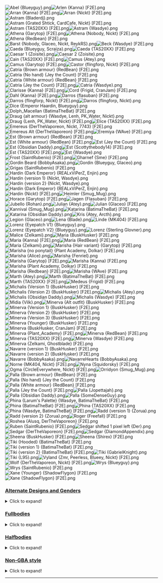 ![Abel {Blueyguy}.png](https://raw.githubusercontent.com/Klokinator/FE-Repo/main/Portrait%20Repository/FE01,%2003,%2011,%2012%20Mugs%20(Shadow%20Dragon,%20Mystery,%20and%20Remakes)/Abel%20%7BBlueyguy%7D.png "Abel {Blueyguy}.png")![Arlen {Kanna} [F2E].png](https://raw.githubusercontent.com/Klokinator/FE-Repo/main/Portrait%20Repository/FE01,%2003,%2011,%2012%20Mugs%20(Shadow%20Dragon,%20Mystery,%20and%20Remakes)/Arlen%20%7BKanna%7D%20%5BF2E%5D.png "Arlen {Kanna} [F2E].png")![Arran {Kanna} [F2E].png](https://raw.githubusercontent.com/Klokinator/FE-Repo/main/Portrait%20Repository/FE01,%2003,%2011,%2012%20Mugs%20(Shadow%20Dragon,%20Mystery,%20and%20Remakes)/Arran%20%7BKanna%7D%20%5BF2E%5D.png "Arran {Kanna} [F2E].png")![Arran {Nickt} [F2E].png](https://raw.githubusercontent.com/Klokinator/FE-Repo/main/Portrait%20Repository/FE01,%2003,%2011,%2012%20Mugs%20(Shadow%20Dragon,%20Mystery,%20and%20Remakes)/Arran%20%7BNickt%7D%20%5BF2E%5D.png "Arran {Nickt} [F2E].png")![Astram {Bladerdj}.png](https://raw.githubusercontent.com/Klokinator/FE-Repo/main/Portrait%20Repository/FE01,%2003,%2011,%2012%20Mugs%20(Shadow%20Dragon,%20Mystery,%20and%20Remakes)/Astram%20%7BBladerdj%7D.png "Astram {Bladerdj}.png")![Astram {Grated Shtick, CardCafe, Nickt} [F2E].png](https://raw.githubusercontent.com/Klokinator/FE-Repo/main/Portrait%20Repository/FE01,%2003,%2011,%2012%20Mugs%20(Shadow%20Dragon,%20Mystery,%20and%20Remakes)/Astram%20%7BGrated%20Shtick,%20CardCafe,%20Nickt%7D%20%5BF2E%5D.png "Astram {Grated Shtick, CardCafe, Nickt} [F2E].png")![Astram {TAS20XX} [F2E].png](https://raw.githubusercontent.com/Klokinator/FE-Repo/main/Portrait%20Repository/FE01,%2003,%2011,%2012%20Mugs%20(Shadow%20Dragon,%20Mystery,%20and%20Remakes)/Astram%20%7BTAS20XX%7D%20%5BF2E%5D.png "Astram {TAS20XX} [F2E].png")![Astram {Wasdye}.png](https://raw.githubusercontent.com/Klokinator/FE-Repo/main/Portrait%20Repository/FE01,%2003,%2011,%2012%20Mugs%20(Shadow%20Dragon,%20Mystery,%20and%20Remakes)/Astram%20%7BWasdye%7D.png "Astram {Wasdye}.png")![Athena {Garytop} [F2E].png](https://raw.githubusercontent.com/Klokinator/FE-Repo/main/Portrait%20Repository/FE01,%2003,%2011,%2012%20Mugs%20(Shadow%20Dragon,%20Mystery,%20and%20Remakes)/Athena%20%7BGarytop%7D%20%5BF2E%5D.png "Athena {Garytop} [F2E].png")![Athena {Nobody, Nickt} [F2E].png](https://raw.githubusercontent.com/Klokinator/FE-Repo/main/Portrait%20Repository/FE01,%2003,%2011,%2012%20Mugs%20(Shadow%20Dragon,%20Mystery,%20and%20Remakes)/Athena%20%7BNobody,%20Nickt%7D%20%5BF2E%5D.png "Athena {Nobody, Nickt} [F2E].png")![Athena {Redbean} [F2E].png](https://raw.githubusercontent.com/Klokinator/FE-Repo/main/Portrait%20Repository/FE01,%2003,%2011,%2012%20Mugs%20(Shadow%20Dragon,%20Mystery,%20and%20Remakes)/Athena%20%7BRedbean%7D%20%5BF2E%5D.png "Athena {Redbean} [F2E].png")![Barst {Nobody, Glaceo, Nickt, ReykRS}.png](https://raw.githubusercontent.com/Klokinator/FE-Repo/main/Portrait%20Repository/FE01,%2003,%2011,%2012%20Mugs%20(Shadow%20Dragon,%20Mystery,%20and%20Remakes)/Barst%20%7BNobody,%20Glaceo,%20Nickt,%20ReykRS%7D.png "Barst {Nobody, Glaceo, Nickt, ReykRS}.png")![Beck {Wasdye} [F2E].png](https://raw.githubusercontent.com/Klokinator/FE-Repo/main/Portrait%20Repository/FE01,%2003,%2011,%2012%20Mugs%20(Shadow%20Dragon,%20Mystery,%20and%20Remakes)/Beck%20%7BWasdye%7D%20%5BF2E%5D.png "Beck {Wasdye} [F2E].png")![Caeda {Blueyguy, Scraiza}.png](https://raw.githubusercontent.com/Klokinator/FE-Repo/main/Portrait%20Repository/FE01,%2003,%2011,%2012%20Mugs%20(Shadow%20Dragon,%20Mystery,%20and%20Remakes)/Caeda%20%7BBlueyguy,%20Scraiza%7D.png "Caeda {Blueyguy, Scraiza}.png")![Caeda {TAS20XX} [F2E].png](https://raw.githubusercontent.com/Klokinator/FE-Repo/main/Portrait%20Repository/FE01,%2003,%2011,%2012%20Mugs%20(Shadow%20Dragon,%20Mystery,%20and%20Remakes)/Caeda%20%7BTAS20XX%7D%20%5BF2E%5D.png "Caeda {TAS20XX} [F2E].png")![Caesar 1 {Zoisite}.png](https://raw.githubusercontent.com/Klokinator/FE-Repo/main/Portrait%20Repository/FE01,%2003,%2011,%2012%20Mugs%20(Shadow%20Dragon,%20Mystery,%20and%20Remakes)/Caesar%201%20%7BZoisite%7D.png "Caesar 1 {Zoisite}.png")![Caesar 2 {Zoisite}.png](https://raw.githubusercontent.com/Klokinator/FE-Repo/main/Portrait%20Repository/FE01,%2003,%2011,%2012%20Mugs%20(Shadow%20Dragon,%20Mystery,%20and%20Remakes)/Caesar%202%20%7BZoisite%7D.png "Caesar 2 {Zoisite}.png")![Cain {TAS20XX} [F2E].png](https://raw.githubusercontent.com/Klokinator/FE-Repo/main/Portrait%20Repository/FE01,%2003,%2011,%2012%20Mugs%20(Shadow%20Dragon,%20Mystery,%20and%20Remakes)/Cain%20%7BTAS20XX%7D%20%5BF2E%5D.png "Cain {TAS20XX} [F2E].png")![Camus {Atey}.png](https://raw.githubusercontent.com/Klokinator/FE-Repo/main/Portrait%20Repository/FE01,%2003,%2011,%2012%20Mugs%20(Shadow%20Dragon,%20Mystery,%20and%20Remakes)/Camus%20%7BAtey%7D.png "Camus {Atey}.png")![Camus {Garytop} [F2E].png](https://raw.githubusercontent.com/Klokinator/FE-Repo/main/Portrait%20Repository/FE01,%2003,%2011,%2012%20Mugs%20(Shadow%20Dragon,%20Mystery,%20and%20Remakes)/Camus%20%7BGarytop%7D%20%5BF2E%5D.png "Camus {Garytop} [F2E].png")![Castor {flingforp, Nickt} [F2E].png](https://raw.githubusercontent.com/Klokinator/FE-Repo/main/Portrait%20Repository/FE01,%2003,%2011,%2012%20Mugs%20(Shadow%20Dragon,%20Mystery,%20and%20Remakes)/Castor%20%7Bflingforp,%20Nickt%7D%20%5BF2E%5D.png "Castor {flingforp, Nickt} [F2E].png")![Catria {Brown armour} {RedBean} [F2E].png](https://raw.githubusercontent.com/Klokinator/FE-Repo/main/Portrait%20Repository/FE01,%2003,%2011,%2012%20Mugs%20(Shadow%20Dragon,%20Mystery,%20and%20Remakes)/Catria%20(Brown%20armour)%20%7BRedBean%7D%20%5BF2E%5D.png "Catria {Brown armour} {RedBean} [F2E].png")![Catria {No hand} {Jey the Count} [F2E].png](https://raw.githubusercontent.com/Klokinator/FE-Repo/main/Portrait%20Repository/FE01,%2003,%2011,%2012%20Mugs%20(Shadow%20Dragon,%20Mystery,%20and%20Remakes)/Catria%20(No%20hand)%20%7BJey%20the%20Count%7D%20%5BF2E%5D.png "Catria {No hand} {Jey the Count} [F2E].png")![Catria {White armour} {RedBean} [F2E].png](https://raw.githubusercontent.com/Klokinator/FE-Repo/main/Portrait%20Repository/FE01,%2003,%2011,%2012%20Mugs%20(Shadow%20Dragon,%20Mystery,%20and%20Remakes)/Catria%20(White%20armour)%20%7BRedBean%7D%20%5BF2E%5D.png "Catria {White armour} {RedBean} [F2E].png")![Catria {Jey the Count} [F2E].png](https://raw.githubusercontent.com/Klokinator/FE-Repo/main/Portrait%20Repository/FE01,%2003,%2011,%2012%20Mugs%20(Shadow%20Dragon,%20Mystery,%20and%20Remakes)/Catria%20%7BJey%20the%20Count%7D%20%5BF2E%5D.png "Catria {Jey the Count} [F2E].png")![Catria {Wasdye}.png](https://raw.githubusercontent.com/Klokinator/FE-Repo/main/Portrait%20Repository/FE01,%2003,%2011,%2012%20Mugs%20(Shadow%20Dragon,%20Mystery,%20and%20Remakes)/Catria%20%7BWasdye%7D.png "Catria {Wasdye}.png")![Clarisse {Kanna} [F2E].png](https://raw.githubusercontent.com/Klokinator/FE-Repo/main/Portrait%20Repository/FE01,%2003,%2011,%2012%20Mugs%20(Shadow%20Dragon,%20Mystery,%20and%20Remakes)/Clarisse%20%7BKanna%7D%20%5BF2E%5D.png "Clarisse {Kanna} [F2E].png")![Cord {Frigid, CranJam} [F2E].png](https://raw.githubusercontent.com/Klokinator/FE-Repo/main/Portrait%20Repository/FE01,%2003,%2011,%2012%20Mugs%20(Shadow%20Dragon,%20Mystery,%20and%20Remakes)/Cord%20%7BFrigid,%20CranJam%7D%20%5BF2E%5D.png "Cord {Frigid, CranJam} [F2E].png")![Dahl {Kanna} [F2E].png](https://raw.githubusercontent.com/Klokinator/FE-Repo/main/Portrait%20Repository/FE01,%2003,%2011,%2012%20Mugs%20(Shadow%20Dragon,%20Mystery,%20and%20Remakes)/Dahl%20%7BKanna%7D%20%5BF2E%5D.png "Dahl {Kanna} [F2E].png")![Darros {flasuban} [F2E].png](https://raw.githubusercontent.com/Klokinator/FE-Repo/main/Portrait%20Repository/FE01,%2003,%2011,%2012%20Mugs%20(Shadow%20Dragon,%20Mystery,%20and%20Remakes)/Darros%20%7Bflasuban%7D%20%5BF2E%5D.png "Darros {flasuban} [F2E].png")![Darros {flingforp, Nickt} [F2E].png](https://raw.githubusercontent.com/Klokinator/FE-Repo/main/Portrait%20Repository/FE01,%2003,%2011,%2012%20Mugs%20(Shadow%20Dragon,%20Mystery,%20and%20Remakes)/Darros%20%7Bflingforp,%20Nickt%7D%20%5BF2E%5D.png "Darros {flingforp, Nickt} [F2E].png")![Darros {flingforp, Nickt}.png](https://raw.githubusercontent.com/Klokinator/FE-Repo/main/Portrait%20Repository/FE01,%2003,%2011,%2012%20Mugs%20(Shadow%20Dragon,%20Mystery,%20and%20Remakes)/Darros%20%7Bflingforp,%20Nickt%7D.png "Darros {flingforp, Nickt}.png")![Dice {Emperor Haardin, Blueyguy}.png](https://raw.githubusercontent.com/Klokinator/FE-Repo/main/Portrait%20Repository/FE01,%2003,%2011,%2012%20Mugs%20(Shadow%20Dragon,%20Mystery,%20and%20Remakes)/Dice%20%7BEmperor%20Haardin,%20Blueyguy%7D.png "Dice {Emperor Haardin, Blueyguy}.png")![Dolph_Macellan {BatimaTheBat} [F2E].png](https://raw.githubusercontent.com/Klokinator/FE-Repo/main/Portrait%20Repository/FE01,%2003,%2011,%2012%20Mugs%20(Shadow%20Dragon,%20Mystery,%20and%20Remakes)/Dolph_Macellan%20%7BBatimaTheBat%7D%20%5BF2E%5D.png "Dolph_Macellan {BatimaTheBat} [F2E].png")![Draug {alt armour} {Wasdye, Lenh, PK_Water, Nickt}.png](https://raw.githubusercontent.com/Klokinator/FE-Repo/main/Portrait%20Repository/FE01,%2003,%2011,%2012%20Mugs%20(Shadow%20Dragon,%20Mystery,%20and%20Remakes)/Draug%20(alt%20armour)%20%7BWasdye,%20Lenh,%20PK_Water,%20Nickt%7D.png "Draug {alt armour} {Wasdye, Lenh, PK_Water, Nickt}.png")![Draug {Lenh, PK_Water, Nickt} [F2E].png](https://raw.githubusercontent.com/Klokinator/FE-Repo/main/Portrait%20Repository/FE01,%2003,%2011,%2012%20Mugs%20(Shadow%20Dragon,%20Mystery,%20and%20Remakes)/Draug%20%7BLenh,%20PK_Water,%20Nickt%7D%20%5BF2E%5D.png "Draug {Lenh, PK_Water, Nickt} [F2E].png")![Elice {TAS20XX} [F2E].png](https://raw.githubusercontent.com/Klokinator/FE-Repo/main/Portrait%20Repository/FE01,%2003,%2011,%2012%20Mugs%20(Shadow%20Dragon,%20Mystery,%20and%20Remakes)/Elice%20%7BTAS20XX%7D%20%5BF2E%5D.png "Elice {TAS20XX} [F2E].png")![Emereus {DerTheVaporeon, Nickt, 7743} [F2E].png](https://raw.githubusercontent.com/Klokinator/FE-Repo/main/Portrait%20Repository/FE01,%2003,%2011,%2012%20Mugs%20(Shadow%20Dragon,%20Mystery,%20and%20Remakes)/Emereus%20(DerTheVaporeon,%20Nickt,%207743)%20%5BF2E%5D.png "Emereus {DerTheVaporeon, Nickt, 7743} [F2E].png")![Emereus Alt {DerTheVaporeon} [F2E].png](https://raw.githubusercontent.com/Klokinator/FE-Repo/main/Portrait%20Repository/FE01,%2003,%2011,%2012%20Mugs%20(Shadow%20Dragon,%20Mystery,%20and%20Remakes)/Emereus%20Alt%20%7BDerTheVaporeon%7D%20%5BF2E%5D.png "Emereus Alt {DerTheVaporeon} [F2E].png")![Eremiya {WAve} [F2E].png](https://raw.githubusercontent.com/Klokinator/FE-Repo/main/Portrait%20Repository/FE01,%2003,%2011,%2012%20Mugs%20(Shadow%20Dragon,%20Mystery,%20and%20Remakes)/Eremiya%20%7BWAve%7D%20%5BF2E%5D.png "Eremiya {WAve} [F2E].png")![Est {Brown armour} {RedBean} [F2E].png](https://raw.githubusercontent.com/Klokinator/FE-Repo/main/Portrait%20Repository/FE01,%2003,%2011,%2012%20Mugs%20(Shadow%20Dragon,%20Mystery,%20and%20Remakes)/Est%20(Brown%20armour)%20%7BRedBean%7D%20%5BF2E%5D.png "Est {Brown armour} {RedBean} [F2E].png")![Est {White armour} {RedBean} [F2E].png](https://raw.githubusercontent.com/Klokinator/FE-Repo/main/Portrait%20Repository/FE01,%2003,%2011,%2012%20Mugs%20(Shadow%20Dragon,%20Mystery,%20and%20Remakes)/Est%20(White%20armour)%20%7BRedBean%7D%20%5BF2E%5D.png "Est {White armour} {RedBean} [F2E].png")![Est {Jey the Count} [F2E].png](https://raw.githubusercontent.com/Klokinator/FE-Repo/main/Portrait%20Repository/FE01,%2003,%2011,%2012%20Mugs%20(Shadow%20Dragon,%20Mystery,%20and%20Remakes)/Est%20%7BJey%20the%20Count%7D%20%5BF2E%5D.png "Est {Jey the Count} [F2E].png")![Est {Obsidian Daddy}.png](https://raw.githubusercontent.com/Klokinator/FE-Repo/main/Portrait%20Repository/FE01,%2003,%2011,%2012%20Mugs%20(Shadow%20Dragon,%20Mystery,%20and%20Remakes)/Est%20%7BObsidian%20Daddy%7D.png "Est {Obsidian Daddy}.png")![Est {Scottythebody14} [F2E].png](https://raw.githubusercontent.com/Klokinator/FE-Repo/main/Portrait%20Repository/FE01,%2003,%2011,%2012%20Mugs%20(Shadow%20Dragon,%20Mystery,%20and%20Remakes)/Est%20%7BScottythebody14%7D%20%5BF2E%5D.png "Est {Scottythebody14} [F2E].png")![Est {TAS20XX} [F2E].png](https://raw.githubusercontent.com/Klokinator/FE-Repo/main/Portrait%20Repository/FE01,%2003,%2011,%2012%20Mugs%20(Shadow%20Dragon,%20Mystery,%20and%20Remakes)/Est%20%7BTAS20XX%7D%20%5BF2E%5D.png "Est {TAS20XX} [F2E].png")![Est {Wasdye}.png](https://raw.githubusercontent.com/Klokinator/FE-Repo/main/Portrait%20Repository/FE01,%2003,%2011,%2012%20Mugs%20(Shadow%20Dragon,%20Mystery,%20and%20Remakes)/Est%20%7BWasdye%7D.png "Est {Wasdye}.png")![Frost {SaintRubenio} [F2E].png](https://raw.githubusercontent.com/Klokinator/FE-Repo/main/Portrait%20Repository/FE01,%2003,%2011,%2012%20Mugs%20(Shadow%20Dragon,%20Mystery,%20and%20Remakes)/Frost%20%7BSaintRubenio%7D%20%5BF2E%5D.png "Frost {SaintRubenio} [F2E].png")![Gharnef {Sme} [F2E].png](https://raw.githubusercontent.com/Klokinator/FE-Repo/main/Portrait%20Repository/FE01,%2003,%2011,%2012%20Mugs%20(Shadow%20Dragon,%20Mystery,%20and%20Remakes)/Gharnef%20%7BSme%7D%20%5BF2E%5D.png "Gharnef {Sme} [F2E].png")![Gordin Beard {BobbyAsaka}.png](https://raw.githubusercontent.com/Klokinator/FE-Repo/main/Portrait%20Repository/FE01,%2003,%2011,%2012%20Mugs%20(Shadow%20Dragon,%20Mystery,%20and%20Remakes)/Gordin%20Beard%20%7BBobbyAsaka%7D.png "Gordin Beard {BobbyAsaka}.png")![Gordin {Blueyguy, Glaceo}.png](https://raw.githubusercontent.com/Klokinator/FE-Repo/main/Portrait%20Repository/FE01,%2003,%2011,%2012%20Mugs%20(Shadow%20Dragon,%20Mystery,%20and%20Remakes)/Gordin%20%7BBlueyguy,%20Glaceo%7D.png "Gordin {Blueyguy, Glaceo}.png")![Grigas {SaintRubenio} [F2E].png](https://raw.githubusercontent.com/Klokinator/FE-Repo/main/Portrait%20Repository/FE01,%2003,%2011,%2012%20Mugs%20(Shadow%20Dragon,%20Mystery,%20and%20Remakes)/Grigas%20%7BSaintRubenio%7D%20%5BF2E%5D.png "Grigas {SaintRubenio} [F2E].png")![Hardin {Dark Emperor} {REALxViPerZ, Enjin}.png](https://raw.githubusercontent.com/Klokinator/FE-Repo/main/Portrait%20Repository/FE01,%2003,%2011,%2012%20Mugs%20(Shadow%20Dragon,%20Mystery,%20and%20Remakes)/Hardin%20(Dark%20Emperor)%20%7BREALxViPerZ,%20Enjin%7D.png "Hardin {Dark Emperor} {REALxViPerZ, Enjin}.png")![Hardin {version 1} {Nickt, Wasdye}.png](https://raw.githubusercontent.com/Klokinator/FE-Repo/main/Portrait%20Repository/FE01,%2003,%2011,%2012%20Mugs%20(Shadow%20Dragon,%20Mystery,%20and%20Remakes)/Hardin%20(version%201)%20%7BNickt,%20Wasdye%7D.png "Hardin {version 1} {Nickt, Wasdye}.png")![Hardin {version 2} {Nickt, Wasdye}.png](https://raw.githubusercontent.com/Klokinator/FE-Repo/main/Portrait%20Repository/FE01,%2003,%2011,%2012%20Mugs%20(Shadow%20Dragon,%20Mystery,%20and%20Remakes)/Hardin%20(version%202)%20%7BNickt,%20Wasdye%7D.png "Hardin {version 2} {Nickt, Wasdye}.png")![Hardin {Dark Emperor} {REALxViPerZ, Enjin}.png](https://raw.githubusercontent.com/Klokinator/FE-Repo/main/Portrait%20Repository/FE01,%2003,%2011,%2012%20Mugs%20(Shadow%20Dragon,%20Mystery,%20and%20Remakes)/Hardin%20%7BDark%20Emperor%7D%20%7BREALxViPerZ,%20Enjin%7D.png "Hardin {Dark Emperor} {REALxViPerZ, Enjin}.png")![Hardin {Nickt} [F2E].png](https://raw.githubusercontent.com/Klokinator/FE-Repo/main/Portrait%20Repository/FE01,%2003,%2011,%2012%20Mugs%20(Shadow%20Dragon,%20Mystery,%20and%20Remakes)/Hardin%20%7BNickt%7D%20%5BF2E%5D.png "Hardin {Nickt} [F2E].png")![Heimler {Smug_Mug}.png](https://raw.githubusercontent.com/Klokinator/FE-Repo/main/Portrait%20Repository/FE01,%2003,%2011,%2012%20Mugs%20(Shadow%20Dragon,%20Mystery,%20and%20Remakes)/Heimler%20%7BSmug_Mug%7D.png "Heimler {Smug_Mug}.png")![Horace {Garytop} [F2E].png](https://raw.githubusercontent.com/Klokinator/FE-Repo/main/Portrait%20Repository/FE01,%2003,%2011,%2012%20Mugs%20(Shadow%20Dragon,%20Mystery,%20and%20Remakes)/Horace%20%7BGarytop%7D%20%5BF2E%5D.png "Horace {Garytop} [F2E].png")![Jagen {Flasuban} [F2E].png](https://raw.githubusercontent.com/Klokinator/FE-Repo/main/Portrait%20Repository/FE01,%2003,%2011,%2012%20Mugs%20(Shadow%20Dragon,%20Mystery,%20and%20Remakes)/Jagen%20%7BFlasuban%7D%20%5BF2E%5D.png "Jagen {Flasuban} [F2E].png")![Jubello {Rohan}.png](https://raw.githubusercontent.com/Klokinator/FE-Repo/main/Portrait%20Repository/FE01,%2003,%2011,%2012%20Mugs%20(Shadow%20Dragon,%20Mystery,%20and%20Remakes)/Jubello%20%7BRohan%7D.png "Jubello {Rohan}.png")![Julian {Atey}.png](https://raw.githubusercontent.com/Klokinator/FE-Repo/main/Portrait%20Repository/FE01,%2003,%2011,%2012%20Mugs%20(Shadow%20Dragon,%20Mystery,%20and%20Remakes)/Julian%20%7BAtey%7D.png "Julian {Atey}.png")![Julian {Glaceo} [F2E].png](https://raw.githubusercontent.com/Klokinator/FE-Repo/main/Portrait%20Repository/FE01,%2003,%2011,%2012%20Mugs%20(Shadow%20Dragon,%20Mystery,%20and%20Remakes)/Julian%20%7BGlaceo%7D%20%5BF2E%5D.png "Julian {Glaceo} [F2E].png")![Kannival {Smug_Mug}.png](https://raw.githubusercontent.com/Klokinator/FE-Repo/main/Portrait%20Repository/FE01,%2003,%2011,%2012%20Mugs%20(Shadow%20Dragon,%20Mystery,%20and%20Remakes)/Kannival%20%7BSmug_Mug%7D.png "Kannival {Smug_Mug}.png")![Katarina {BatimaTheBat} [F2E].png](https://raw.githubusercontent.com/Klokinator/FE-Repo/main/Portrait%20Repository/FE01,%2003,%2011,%2012%20Mugs%20(Shadow%20Dragon,%20Mystery,%20and%20Remakes)/Katarina%20%7BBatimaTheBat%7D%20%5BF2E%5D.png "Katarina {BatimaTheBat} [F2E].png")![Katarina {Obsidian Daddy}.png](https://raw.githubusercontent.com/Klokinator/FE-Repo/main/Portrait%20Repository/FE01,%2003,%2011,%2012%20Mugs%20(Shadow%20Dragon,%20Mystery,%20and%20Remakes)/Katarina%20%7BObsidian%20Daddy%7D.png "Katarina {Obsidian Daddy}.png")![Kris {Atey, Arcth}.png](https://raw.githubusercontent.com/Klokinator/FE-Repo/main/Portrait%20Repository/FE01,%2003,%2011,%2012%20Mugs%20(Shadow%20Dragon,%20Mystery,%20and%20Remakes)/Kris%20%7BAtey,%20Arcth%7D.png "Kris {Atey, Arcth}.png")![Legion {Glaceo}.png](https://raw.githubusercontent.com/Klokinator/FE-Repo/main/Portrait%20Repository/FE01,%2003,%2011,%2012%20Mugs%20(Shadow%20Dragon,%20Mystery,%20and%20Remakes)/Legion%20%7BGlaceo%7D.png "Legion {Glaceo}.png")![Lena {Blade}.png](https://raw.githubusercontent.com/Klokinator/FE-Repo/main/Portrait%20Repository/FE01,%2003,%2011,%2012%20Mugs%20(Shadow%20Dragon,%20Mystery,%20and%20Remakes)/Lena%20%7BBlade%7D.png "Lena {Blade}.png")![Linde {MK404} [F2E].png](https://raw.githubusercontent.com/Klokinator/FE-Repo/main/Portrait%20Repository/FE01,%2003,%2011,%2012%20Mugs%20(Shadow%20Dragon,%20Mystery,%20and%20Remakes)/Linde%20%7BMK404%7D%20%5BF2E%5D.png "Linde {MK404} [F2E].png")![Lorenz {Eyepatch V1} {Blueyguy}.png](https://raw.githubusercontent.com/Klokinator/FE-Repo/main/Portrait%20Repository/FE01,%2003,%2011,%2012%20Mugs%20(Shadow%20Dragon,%20Mystery,%20and%20Remakes)/Lorenz%20(Eyepatch%20V1)%20%7BBlueyguy%7D.png "Lorenz {Eyepatch V1} {Blueyguy}.png")![Lorenz {Eyepatch V2} {Blueyguy}.png](https://raw.githubusercontent.com/Klokinator/FE-Repo/main/Portrait%20Repository/FE01,%2003,%2011,%2012%20Mugs%20(Shadow%20Dragon,%20Mystery,%20and%20Remakes)/Lorenz%20(Eyepatch%20V2)%20%7BBlueyguy%7D.png "Lorenz {Eyepatch V2} {Blueyguy}.png")![Lorenz {Sterling Glovner}.png](https://raw.githubusercontent.com/Klokinator/FE-Repo/main/Portrait%20Repository/FE01,%2003,%2011,%2012%20Mugs%20(Shadow%20Dragon,%20Mystery,%20and%20Remakes)/Lorenz%20%7BSterling%20Glovner%7D.png "Lorenz {Sterling Glovner}.png")![Malice {Zelkami}.png](https://raw.githubusercontent.com/Klokinator/FE-Repo/main/Portrait%20Repository/FE01,%2003,%2011,%2012%20Mugs%20(Shadow%20Dragon,%20Mystery,%20and%20Remakes)/Malice%20%7BZelkami%7D.png "Malice {Zelkami}.png")![Maria {BuskHusker} [F2E].png](https://raw.githubusercontent.com/Klokinator/FE-Repo/main/Portrait%20Repository/FE01,%2003,%2011,%2012%20Mugs%20(Shadow%20Dragon,%20Mystery,%20and%20Remakes)/Maria%20%7BBuskHusker%7D%20%5BF2E%5D.png "Maria {BuskHusker} [F2E].png")![Maria {Kanna} [F2E].png](https://raw.githubusercontent.com/Klokinator/FE-Repo/main/Portrait%20Repository/FE01,%2003,%2011,%2012%20Mugs%20(Shadow%20Dragon,%20Mystery,%20and%20Remakes)/Maria%20%7BKanna%7D%20%5BF2E%5D.png "Maria {Kanna} [F2E].png")![Maria {RedBean} [F2E].png](https://raw.githubusercontent.com/Klokinator/FE-Repo/main/Portrait%20Repository/FE01,%2003,%2011,%2012%20Mugs%20(Shadow%20Dragon,%20Mystery,%20and%20Remakes)/Maria%20%7BRedBean%7D%20%5BF2E%5D.png "Maria {RedBean} [F2E].png")![Maria {Zelkami}.png](https://raw.githubusercontent.com/Klokinator/FE-Repo/main/Portrait%20Repository/FE01,%2003,%2011,%2012%20Mugs%20(Shadow%20Dragon,%20Mystery,%20and%20Remakes)/Maria%20%7BZelkami%7D.png "Maria {Zelkami}.png")![Marisha {Hair variant} {Garytop} [F2E].png](https://raw.githubusercontent.com/Klokinator/FE-Repo/main/Portrait%20Repository/FE01,%2003,%2011,%2012%20Mugs%20(Shadow%20Dragon,%20Mystery,%20and%20Remakes)/Marisha%20(Hair%20variant)%20%7BGarytop%7D%20%5BF2E%5D.png "Marisha {Hair variant} {Garytop} [F2E].png")![Marisha {no ponytail} {Plant Academy, Dolkar} [F2E].png](https://raw.githubusercontent.com/Klokinator/FE-Repo/main/Portrait%20Repository/FE01,%2003,%2011,%2012%20Mugs%20(Shadow%20Dragon,%20Mystery,%20and%20Remakes)/Marisha%20(no%20ponytail)%20%7BPlant%20Academy,%20Dolkar%7D%20%5BF2E%5D.png "Marisha {no ponytail} {Plant Academy, Dolkar} [F2E].png")![Marisha {Alice}.png](https://raw.githubusercontent.com/Klokinator/FE-Repo/main/Portrait%20Repository/FE01,%2003,%2011,%2012%20Mugs%20(Shadow%20Dragon,%20Mystery,%20and%20Remakes)/Marisha%20%7BAlice%7D.png "Marisha {Alice}.png")![Marisha {Fenriel}.png](https://raw.githubusercontent.com/Klokinator/FE-Repo/main/Portrait%20Repository/FE01,%2003,%2011,%2012%20Mugs%20(Shadow%20Dragon,%20Mystery,%20and%20Remakes)/Marisha%20%7BFenriel%7D.png "Marisha {Fenriel}.png")![Marisha {Garytop} [F2E].png](https://raw.githubusercontent.com/Klokinator/FE-Repo/main/Portrait%20Repository/FE01,%2003,%2011,%2012%20Mugs%20(Shadow%20Dragon,%20Mystery,%20and%20Remakes)/Marisha%20%7BGarytop%7D%20%5BF2E%5D.png "Marisha {Garytop} [F2E].png")![Marisha {Kanna} [F2E].png](https://raw.githubusercontent.com/Klokinator/FE-Repo/main/Portrait%20Repository/FE01,%2003,%2011,%2012%20Mugs%20(Shadow%20Dragon,%20Mystery,%20and%20Remakes)/Marisha%20%7BKanna%7D%20%5BF2E%5D.png "Marisha {Kanna} [F2E].png")![Marisha {Plant Academy, Dolkar} [F2E].png](https://raw.githubusercontent.com/Klokinator/FE-Repo/main/Portrait%20Repository/FE01,%2003,%2011,%2012%20Mugs%20(Shadow%20Dragon,%20Mystery,%20and%20Remakes)/Marisha%20%7BPlant%20Academy,%20Dolkar%7D%20%5BF2E%5D.png "Marisha {Plant Academy, Dolkar} [F2E].png")![Marisha {Redbean} [F2E].png](https://raw.githubusercontent.com/Klokinator/FE-Repo/main/Portrait%20Repository/FE01,%2003,%2011,%2012%20Mugs%20(Shadow%20Dragon,%20Mystery,%20and%20Remakes)/Marisha%20%7BRedbean%7D%20%5BF2E%5D.png "Marisha {Redbean} [F2E].png")![Marisha {WAve} [F2E].png](https://raw.githubusercontent.com/Klokinator/FE-Repo/main/Portrait%20Repository/FE01,%2003,%2011,%2012%20Mugs%20(Shadow%20Dragon,%20Mystery,%20and%20Remakes)/Marisha%20%7BWAve%7D%20%5BF2E%5D.png "Marisha {WAve} [F2E].png")![Marth {Atey}.png](https://raw.githubusercontent.com/Klokinator/FE-Repo/main/Portrait%20Repository/FE01,%2003,%2011,%2012%20Mugs%20(Shadow%20Dragon,%20Mystery,%20and%20Remakes)/Marth%20%7BAtey%7D.png "Marth {Atey}.png")![Marth {BatimaTheBat} [F2E].png](https://raw.githubusercontent.com/Klokinator/FE-Repo/main/Portrait%20Repository/FE01,%2003,%2011,%2012%20Mugs%20(Shadow%20Dragon,%20Mystery,%20and%20Remakes)/Marth%20%7BBatimaTheBat%7D%20%5BF2E%5D.png "Marth {BatimaTheBat} [F2E].png")![Marth {TAS20XX} [F2E].png](https://raw.githubusercontent.com/Klokinator/FE-Repo/main/Portrait%20Repository/FE01,%2003,%2011,%2012%20Mugs%20(Shadow%20Dragon,%20Mystery,%20and%20Remakes)/Marth%20%7BTAS20XX%7D%20%5BF2E%5D.png "Marth {TAS20XX} [F2E].png")![Medeus {Frigid} [F2E].png](https://raw.githubusercontent.com/Klokinator/FE-Repo/main/Portrait%20Repository/FE01,%2003,%2011,%2012%20Mugs%20(Shadow%20Dragon,%20Mystery,%20and%20Remakes)/Medeus%20%7BFrigid%7D%20%5BF2E%5D.png "Medeus {Frigid} [F2E].png")![Michalis {Version 1} {BuskHusker} [F2E].png](https://raw.githubusercontent.com/Klokinator/FE-Repo/main/Portrait%20Repository/FE01,%2003,%2011,%2012%20Mugs%20(Shadow%20Dragon,%20Mystery,%20and%20Remakes)/Michalis%20(Version%201)%20%7BBuskHusker%7D%20%5BF2E%5D.png "Michalis {Version 1} {BuskHusker} [F2E].png")![Michalis {Version 2} {BuskHusker} [F2E].png](https://raw.githubusercontent.com/Klokinator/FE-Repo/main/Portrait%20Repository/FE01,%2003,%2011,%2012%20Mugs%20(Shadow%20Dragon,%20Mystery,%20and%20Remakes)/Michalis%20(Version%202)%20%7BBuskHusker%7D%20%5BF2E%5D.png "Michalis {Version 2} {BuskHusker} [F2E].png")![Michalis {Atey}.png](https://raw.githubusercontent.com/Klokinator/FE-Repo/main/Portrait%20Repository/FE01,%2003,%2011,%2012%20Mugs%20(Shadow%20Dragon,%20Mystery,%20and%20Remakes)/Michalis%20%7BAtey%7D.png "Michalis {Atey}.png")![Michalis {Obsidian Daddy}.png](https://raw.githubusercontent.com/Klokinator/FE-Repo/main/Portrait%20Repository/FE01,%2003,%2011,%2012%20Mugs%20(Shadow%20Dragon,%20Mystery,%20and%20Remakes)/Michalis%20%7BObsidian%20Daddy%7D.png "Michalis {Obsidian Daddy}.png")![Michalis {Wasdye} [F2E].png](https://raw.githubusercontent.com/Klokinator/FE-Repo/main/Portrait%20Repository/FE01,%2003,%2011,%2012%20Mugs%20(Shadow%20Dragon,%20Mystery,%20and%20Remakes)/Michalis%20%7BWasdye%7D%20%5BF2E%5D.png "Michalis {Wasdye} [F2E].png")![Midia {Vilk}.png](https://raw.githubusercontent.com/Klokinator/FE-Repo/main/Portrait%20Repository/FE01,%2003,%2011,%2012%20Mugs%20(Shadow%20Dragon,%20Mystery,%20and%20Remakes)/Midia%20%7BVilk%7D.png "Midia {Vilk}.png")![Minerva {Alt outfit} {BuskHusker} [F2E].png](https://raw.githubusercontent.com/Klokinator/FE-Repo/main/Portrait%20Repository/FE01,%2003,%2011,%2012%20Mugs%20(Shadow%20Dragon,%20Mystery,%20and%20Remakes)/Minerva%20(Alt%20outfit)%20%7BBuskHusker%7D%20%5BF2E%5D.png "Minerva {Alt outfit} {BuskHusker} [F2E].png")![Minerva {Version 1} {BuskHusker} [F2E].png](https://raw.githubusercontent.com/Klokinator/FE-Repo/main/Portrait%20Repository/FE01,%2003,%2011,%2012%20Mugs%20(Shadow%20Dragon,%20Mystery,%20and%20Remakes)/Minerva%20(Version%201)%20%7BBuskHusker%7D%20%5BF2E%5D.png "Minerva {Version 1} {BuskHusker} [F2E].png")![Minerva {Version 2} {BuskHusker} [F2E].png](https://raw.githubusercontent.com/Klokinator/FE-Repo/main/Portrait%20Repository/FE01,%2003,%2011,%2012%20Mugs%20(Shadow%20Dragon,%20Mystery,%20and%20Remakes)/Minerva%20(Version%202)%20%7BBuskHusker%7D%20%5BF2E%5D.png "Minerva {Version 2} {BuskHusker} [F2E].png")![Minerva {Version 3} {BuskHusker} [F2E].png](https://raw.githubusercontent.com/Klokinator/FE-Repo/main/Portrait%20Repository/FE01,%2003,%2011,%2012%20Mugs%20(Shadow%20Dragon,%20Mystery,%20and%20Remakes)/Minerva%20(Version%203)%20%7BBuskHusker%7D%20%5BF2E%5D.png "Minerva {Version 3} {BuskHusker} [F2E].png")![Minerva {Younger} {BuskHusker} [F2E].png](https://raw.githubusercontent.com/Klokinator/FE-Repo/main/Portrait%20Repository/FE01,%2003,%2011,%2012%20Mugs%20(Shadow%20Dragon,%20Mystery,%20and%20Remakes)/Minerva%20(Younger)%20%7BBuskHusker%7D%20%5BF2E%5D.png "Minerva {Younger} {BuskHusker} [F2E].png")![Minerva {BuskHusker, CranJam} [F2E].png](https://raw.githubusercontent.com/Klokinator/FE-Repo/main/Portrait%20Repository/FE01,%2003,%2011,%2012%20Mugs%20(Shadow%20Dragon,%20Mystery,%20and%20Remakes)/Minerva%20%7BBuskHusker,%20CranJam%7D%20%5BF2E%5D.png "Minerva {BuskHusker, CranJam} [F2E].png")![Minerva {Plant_Academy} [F2E].png](https://raw.githubusercontent.com/Klokinator/FE-Repo/main/Portrait%20Repository/FE01,%2003,%2011,%2012%20Mugs%20(Shadow%20Dragon,%20Mystery,%20and%20Remakes)/Minerva%20%7BPlant_Academy%7D%20%5BF2E%5D.png "Minerva {Plant_Academy} [F2E].png")![Minerva {RedBean} [F2E].png](https://raw.githubusercontent.com/Klokinator/FE-Repo/main/Portrait%20Repository/FE01,%2003,%2011,%2012%20Mugs%20(Shadow%20Dragon,%20Mystery,%20and%20Remakes)/Minerva%20%7BRedBean%7D%20%5BF2E%5D.png "Minerva {RedBean} [F2E].png")![Minerva {TAS20XX} [F2E].png](https://raw.githubusercontent.com/Klokinator/FE-Repo/main/Portrait%20Repository/FE01,%2003,%2011,%2012%20Mugs%20(Shadow%20Dragon,%20Mystery,%20and%20Remakes)/Minerva%20%7BTAS20XX%7D%20%5BF2E%5D.png "Minerva {TAS20XX} [F2E].png")![Minerva {Wasdye} [F2E].png](https://raw.githubusercontent.com/Klokinator/FE-Repo/main/Portrait%20Repository/FE01,%2003,%2011,%2012%20Mugs%20(Shadow%20Dragon,%20Mystery,%20and%20Remakes)/Minerva%20%7BWasdye%7D%20%5BF2E%5D.png "Minerva {Wasdye} [F2E].png")![Minerva {Zelkami, Ghostblade} [F2E].png](https://raw.githubusercontent.com/Klokinator/FE-Repo/main/Portrait%20Repository/FE01,%2003,%2011,%2012%20Mugs%20(Shadow%20Dragon,%20Mystery,%20and%20Remakes)/Minerva%20%7BZelkami,%20Ghostblade%7D%20%5BF2E%5D.png "Minerva {Zelkami, Ghostblade} [F2E].png")![Navarre {version 1} {BuskHusker} [F2E].png](https://raw.githubusercontent.com/Klokinator/FE-Repo/main/Portrait%20Repository/FE01,%2003,%2011,%2012%20Mugs%20(Shadow%20Dragon,%20Mystery,%20and%20Remakes)/Navarre%20(version%201)%20%7BBuskHusker%7D%20%5BF2E%5D.png "Navarre {version 1} {BuskHusker} [F2E].png")![Navarre {version 2} {BuskHusker} [F2E].png](https://raw.githubusercontent.com/Klokinator/FE-Repo/main/Portrait%20Repository/FE01,%2003,%2011,%2012%20Mugs%20(Shadow%20Dragon,%20Mystery,%20and%20Remakes)/Navarre%20(version%202)%20%7BBuskHusker%7D%20%5BF2E%5D.png "Navarre {version 2} {BuskHusker} [F2E].png")![Navarre {BobbyAsaka}.png](https://raw.githubusercontent.com/Klokinator/FE-Repo/main/Portrait%20Repository/FE01,%2003,%2011,%2012%20Mugs%20(Shadow%20Dragon,%20Mystery,%20and%20Remakes)/Navarre%20%7BBobbyAsaka%7D.png "Navarre {BobbyAsaka}.png")![NavarreHearts {BobbyAsaka}.png](https://raw.githubusercontent.com/Klokinator/FE-Repo/main/Portrait%20Repository/FE01,%2003,%2011,%2012%20Mugs%20(Shadow%20Dragon,%20Mystery,%20and%20Remakes)/NavarreHearts%20%7BBobbyAsaka%7D.png "NavarreHearts {BobbyAsaka}.png")![Norne {MK404, Nickt} [F2E].png](https://raw.githubusercontent.com/Klokinator/FE-Repo/main/Portrait%20Repository/FE01,%2003,%2011,%2012%20Mugs%20(Shadow%20Dragon,%20Mystery,%20and%20Remakes)/Norne%20%7BMK404,%20Nickt%7D%20%5BF2E%5D.png "Norne {MK404, Nickt} [F2E].png")![Nyna {Squidorsky} [F2E].png](https://raw.githubusercontent.com/Klokinator/FE-Repo/main/Portrait%20Repository/FE01,%2003,%2011,%2012%20Mugs%20(Shadow%20Dragon,%20Mystery,%20and%20Remakes)/Nyna%20%7BSquidorsky%7D%20%5BF2E%5D.png "Nyna {Squidorsky} [F2E].png")![Ogma {CircleEverywhere, Nickt} [F2E].png](https://raw.githubusercontent.com/Klokinator/FE-Repo/main/Portrait%20Repository/FE01,%2003,%2011,%2012%20Mugs%20(Shadow%20Dragon,%20Mystery,%20and%20Remakes)/Ogma%20%7BCircleEverywhere,%20Nickt%7D%20%5BF2E%5D.png "Ogma {CircleEverywhere, Nickt} [F2E].png")![Orridyon {Smug_Mug}.png](https://raw.githubusercontent.com/Klokinator/FE-Repo/main/Portrait%20Repository/FE01,%2003,%2011,%2012%20Mugs%20(Shadow%20Dragon,%20Mystery,%20and%20Remakes)/Orridyon%20%7BSmug_Mug%7D.png "Orridyon {Smug_Mug}.png")![Palla {Brown armour} {RedBean} [F2E].png](https://raw.githubusercontent.com/Klokinator/FE-Repo/main/Portrait%20Repository/FE01,%2003,%2011,%2012%20Mugs%20(Shadow%20Dragon,%20Mystery,%20and%20Remakes)/Palla%20(Brown%20armour)%20%7BRedBean%7D%20%5BF2E%5D.png "Palla {Brown armour} {RedBean} [F2E].png")![Palla {No hand} {Jey the Count} [F2E].png](https://raw.githubusercontent.com/Klokinator/FE-Repo/main/Portrait%20Repository/FE01,%2003,%2011,%2012%20Mugs%20(Shadow%20Dragon,%20Mystery,%20and%20Remakes)/Palla%20(No%20hand)%20%7BJey%20the%20Count%7D%20%5BF2E%5D.png "Palla {No hand} {Jey the Count} [F2E].png")![Palla {White armour} {RedBean} [F2E].png](https://raw.githubusercontent.com/Klokinator/FE-Repo/main/Portrait%20Repository/FE01,%2003,%2011,%2012%20Mugs%20(Shadow%20Dragon,%20Mystery,%20and%20Remakes)/Palla%20(White%20armour)%20%7BRedBean%7D%20%5BF2E%5D.png "Palla {White armour} {RedBean} [F2E].png")![Palla {Jey the Count} [F2E].png](https://raw.githubusercontent.com/Klokinator/FE-Repo/main/Portrait%20Repository/FE01,%2003,%2011,%2012%20Mugs%20(Shadow%20Dragon,%20Mystery,%20and%20Remakes)/Palla%20%7BJey%20the%20Count%7D%20%5BF2E%5D.png "Palla {Jey the Count} [F2E].png")![Palla {Jopettajah}.png](https://raw.githubusercontent.com/Klokinator/FE-Repo/main/Portrait%20Repository/FE01,%2003,%2011,%2012%20Mugs%20(Shadow%20Dragon,%20Mystery,%20and%20Remakes)/Palla%20%7BJopettajah%7D.png "Palla {Jopettajah}.png")![Palla {Obsidian Daddy}.png](https://raw.githubusercontent.com/Klokinator/FE-Repo/main/Portrait%20Repository/FE01,%2003,%2011,%2012%20Mugs%20(Shadow%20Dragon,%20Mystery,%20and%20Remakes)/Palla%20%7BObsidian%20Daddy%7D.png "Palla {Obsidian Daddy}.png")![Palla {SomeDenseGuy}.png](https://raw.githubusercontent.com/Klokinator/FE-Repo/main/Portrait%20Repository/FE01,%2003,%2011,%2012%20Mugs%20(Shadow%20Dragon,%20Mystery,%20and%20Remakes)/Palla%20%7BSomeDenseGuy%7D.png "Palla {SomeDenseGuy}.png")![Phina {Larum's Palette} {Wasdye, BatimaTheBat} [F2E].png](https://raw.githubusercontent.com/Klokinator/FE-Repo/main/Portrait%20Repository/FE01,%2003,%2011,%2012%20Mugs%20(Shadow%20Dragon,%20Mystery,%20and%20Remakes)/Phina%20(Larum's%20Palette)%20%7BWasdye,%20BatimaTheBat%7D%20%5BF2E%5D.png "Phina {Larum's Palette} {Wasdye, BatimaTheBat} [F2E].png")![Phina {BatimaTheBat} [F2E].png](https://raw.githubusercontent.com/Klokinator/FE-Repo/main/Portrait%20Repository/FE01,%2003,%2011,%2012%20Mugs%20(Shadow%20Dragon,%20Mystery,%20and%20Remakes)/Phina%20%7BBatimaTheBat%7D%20%5BF2E%5D.png "Phina {BatimaTheBat} [F2E].png")![Phina {TAS20XX} [F2E].png](https://raw.githubusercontent.com/Klokinator/FE-Repo/main/Portrait%20Repository/FE01,%2003,%2011,%2012%20Mugs%20(Shadow%20Dragon,%20Mystery,%20and%20Remakes)/Phina%20%7BTAS20XX%7D%20%5BF2E%5D.png "Phina {TAS20XX} [F2E].png")![Phina {Wasdye, BatimaTheBat} [F2E].png](https://raw.githubusercontent.com/Klokinator/FE-Repo/main/Portrait%20Repository/FE01,%2003,%2011,%2012%20Mugs%20(Shadow%20Dragon,%20Mystery,%20and%20Remakes)/Phina%20%7BWasdye,%20BatimaTheBat%7D%20%5BF2E%5D.png "Phina {Wasdye, BatimaTheBat} [F2E].png")![Radd {version 1} {Zorua}.png](https://raw.githubusercontent.com/Klokinator/FE-Repo/main/Portrait%20Repository/FE01,%2003,%2011,%2012%20Mugs%20(Shadow%20Dragon,%20Mystery,%20and%20Remakes)/Radd%20(version%201)%20%7BZorua%7D.png "Radd {version 1} {Zorua}.png")![Radd {version 2}  {Zorua}.png](https://raw.githubusercontent.com/Klokinator/FE-Repo/main/Portrait%20Repository/FE01,%2003,%2011,%2012%20Mugs%20(Shadow%20Dragon,%20Mystery,%20and%20Remakes)/Radd%20(version%202)%20%20%7BZorua%7D.png "Radd {version 2}  {Zorua}.png")![Roger {Freefall} [F2E].png](https://raw.githubusercontent.com/Klokinator/FE-Repo/main/Portrait%20Repository/FE01,%2003,%2011,%2012%20Mugs%20(Shadow%20Dragon,%20Mystery,%20and%20Remakes)/Roger%20%7BFreefall%7D%20%5BF2E%5D.png "Roger {Freefall} [F2E].png")![Roshea {Alusq, DerTheVaporeon} [F2E].png](https://raw.githubusercontent.com/Klokinator/FE-Repo/main/Portrait%20Repository/FE01,%2003,%2011,%2012%20Mugs%20(Shadow%20Dragon,%20Mystery,%20and%20Remakes)/Roshea%20%7BAlusq,%20DerTheVaporeon%7D%20%5BF2E%5D.png "Roshea {Alusq, DerTheVaporeon} [F2E].png")![Ruben {SaintRubenio} [F2E].png](https://raw.githubusercontent.com/Klokinator/FE-Repo/main/Portrait%20Repository/FE01,%2003,%2011,%2012%20Mugs%20(Shadow%20Dragon,%20Mystery,%20and%20Remakes)/Ruben%20%7BSaintRubenio%7D%20%5BF2E%5D.png "Ruben {SaintRubenio} [F2E].png")![Sedgar shifted 1 pixel left {Der}.png](https://raw.githubusercontent.com/Klokinator/FE-Repo/main/Portrait%20Repository/FE01,%2003,%2011,%2012%20Mugs%20(Shadow%20Dragon,%20Mystery,%20and%20Remakes)/Sedgar%20shifted%201%20pixel%20left%20%7BDer%7D.png "Sedgar shifted 1 pixel left {Der}.png")![Sedgar {DerTheVaporeon} [F2E].png](https://raw.githubusercontent.com/Klokinator/FE-Repo/main/Portrait%20Repository/FE01,%2003,%2011,%2012%20Mugs%20(Shadow%20Dragon,%20Mystery,%20and%20Remakes)/Sedgar%20%7BDerTheVaporeon%7D%20%5BF2E%5D.png "Sedgar {DerTheVaporeon} [F2E].png")![Sedgar {DiamondAppendix}.png](https://raw.githubusercontent.com/Klokinator/FE-Repo/main/Portrait%20Repository/FE01,%2003,%2011,%2012%20Mugs%20(Shadow%20Dragon,%20Mystery,%20and%20Remakes)/Sedgar%20%7BDiamondAppendix%7D.png "Sedgar {DiamondAppendix}.png")![Sheena {BuskHusker} [F2E].png](https://raw.githubusercontent.com/Klokinator/FE-Repo/main/Portrait%20Repository/FE01,%2003,%2011,%2012%20Mugs%20(Shadow%20Dragon,%20Mystery,%20and%20Remakes)/Sheena%20%7BBuskHusker%7D%20%5BF2E%5D.png "Sheena {BuskHusker} [F2E].png")![Sheena {Shirex} [F2E].png](https://raw.githubusercontent.com/Klokinator/FE-Repo/main/Portrait%20Repository/FE01,%2003,%2011,%2012%20Mugs%20(Shadow%20Dragon,%20Mystery,%20and%20Remakes)/Sheena%20%7BShirex%7D%20%5BF2E%5D.png "Sheena {Shirex} [F2E].png")![Tiki {Hooded} {BatimaTheBat} [F2E].png](https://raw.githubusercontent.com/Klokinator/FE-Repo/main/Portrait%20Repository/FE01,%2003,%2011,%2012%20Mugs%20(Shadow%20Dragon,%20Mystery,%20and%20Remakes)/Tiki%20(Hooded)%20%7BBatimaTheBat%7D%20%5BF2E%5D.png "Tiki {Hooded} {BatimaTheBat} [F2E].png")![Tiki {version 1} {BatimaTheBat} [F2E].png](https://raw.githubusercontent.com/Klokinator/FE-Repo/main/Portrait%20Repository/FE01,%2003,%2011,%2012%20Mugs%20(Shadow%20Dragon,%20Mystery,%20and%20Remakes)/Tiki%20(version%201)%20%7BBatimaTheBat%7D%20%5BF2E%5D.png "Tiki {version 1} {BatimaTheBat} [F2E].png")![Tiki {version 2} {BatimaTheBat} [F2E].png](https://raw.githubusercontent.com/Klokinator/FE-Repo/main/Portrait%20Repository/FE01,%2003,%2011,%2012%20Mugs%20(Shadow%20Dragon,%20Mystery,%20and%20Remakes)/Tiki%20(version%202)%20%7BBatimaTheBat%7D%20%5BF2E%5D.png "Tiki {version 2} {BatimaTheBat} [F2E].png")![Tiki {GabrielKnight}.png](https://raw.githubusercontent.com/Klokinator/FE-Repo/main/Portrait%20Repository/FE01,%2003,%2011,%2012%20Mugs%20(Shadow%20Dragon,%20Mystery,%20and%20Remakes)/Tiki%20%7BGabrielKnight%7D.png "Tiki {GabrielKnight}.png")![Tiki {L95}.png](https://raw.githubusercontent.com/Klokinator/FE-Repo/main/Portrait%20Repository/FE01,%2003,%2011,%2012%20Mugs%20(Shadow%20Dragon,%20Mystery,%20and%20Remakes)/Tiki%20%7BL95%7D.png "Tiki {L95}.png")![Vyland {Zmr, Peerless, Blueey, Nickt} [F2E].png](https://raw.githubusercontent.com/Klokinator/FE-Repo/main/Portrait%20Repository/FE01,%2003,%2011,%2012%20Mugs%20(Shadow%20Dragon,%20Mystery,%20and%20Remakes)/Vyland%20%7BZmr,%20Peerless,%20Blueey,%20Nickt%7D%20%5BF2E%5D.png "Vyland {Zmr, Peerless, Blueey, Nickt} [F2E].png")![Wolf {DerTheVaporeon, Nickt} [F2E].png](https://raw.githubusercontent.com/Klokinator/FE-Repo/main/Portrait%20Repository/FE01,%2003,%2011,%2012%20Mugs%20(Shadow%20Dragon,%20Mystery,%20and%20Remakes)/Wolf%20%7BDerTheVaporeon,%20Nickt%7D%20%5BF2E%5D.png "Wolf {DerTheVaporeon, Nickt} [F2E].png")![Wrys {Blueyguy}.png](https://raw.githubusercontent.com/Klokinator/FE-Repo/main/Portrait%20Repository/FE01,%2003,%2011,%2012%20Mugs%20(Shadow%20Dragon,%20Mystery,%20and%20Remakes)/Wrys%20%7BBlueyguy%7D.png "Wrys {Blueyguy}.png")![Wrys {SaintRubenio} [F2E].png](https://raw.githubusercontent.com/Klokinator/FE-Repo/main/Portrait%20Repository/FE01,%2003,%2011,%2012%20Mugs%20(Shadow%20Dragon,%20Mystery,%20and%20Remakes)/Wrys%20%7BSaintRubenio%7D%20%5BF2E%5D.png "Wrys {SaintRubenio} [F2E].png")![Xane {Younger} {ShadowFlygon} [F2E].png](https://raw.githubusercontent.com/Klokinator/FE-Repo/main/Portrait%20Repository/FE01,%2003,%2011,%2012%20Mugs%20(Shadow%20Dragon,%20Mystery,%20and%20Remakes)/Xane%20(Younger)%20%7BShadowFlygon%7D%20%5BF2E%5D.png "Xane {Younger} {ShadowFlygon} [F2E].png")![Xane {ShadowFlygon} [F2E].png](https://raw.githubusercontent.com/Klokinator/FE-Repo/main/Portrait%20Repository/FE01,%2003,%2011,%2012%20Mugs%20(Shadow%20Dragon,%20Mystery,%20and%20Remakes)/Xane%20%7BShadowFlygon%7D%20%5BF2E%5D.png "Xane {ShadowFlygon} [F2E].png")

### [Alternate Designs and Genders](Alternate%20Designs%20and%20Genders)

<details><summary>Click to expand!</summary>

![Athena {Male} {Frog} [F2E].png](https://raw.githubusercontent.com/Klokinator/FE-Repo/main/Portrait%20Repository/FE01,%2003,%2011,%2012%20Mugs%20(Shadow%20Dragon,%20Mystery,%20and%20Remakes)/Alternate%20Designs%20and%20Genders/Athena%20(Male)%20%7BFrog%7D%20%5BF2E%5D.png "Athena {Male} {Frog} [F2E].png")![Camus {General} {TritraSerpifeu, Eden} [F2E].png](https://raw.githubusercontent.com/Klokinator/FE-Repo/main/Portrait%20Repository/FE01,%2003,%2011,%2012%20Mugs%20(Shadow%20Dragon,%20Mystery,%20and%20Remakes)/Alternate%20Designs%20and%20Genders/Camus%20(General)%20%7BTritraSerpifeu,%20Eden%7D%20%5BF2E%5D.png "Camus {General} {TritraSerpifeu, Eden} [F2E].png")![Darros {Sail} {Nickt, Flingforp, Freefall}.png](https://raw.githubusercontent.com/Klokinator/FE-Repo/main/Portrait%20Repository/FE01,%2003,%2011,%2012%20Mugs%20(Shadow%20Dragon,%20Mystery,%20and%20Remakes)/Alternate%20Designs%20and%20Genders/Darros%20(Sail)%20%7BNickt,%20Flingforp,%20Freefall%7D.png "Darros {Sail} {Nickt, Flingforp, Freefall}.png")![Macellan {Nomad} {Donlot, Bwan}.png](https://raw.githubusercontent.com/Klokinator/FE-Repo/main/Portrait%20Repository/FE01,%2003,%2011,%2012%20Mugs%20(Shadow%20Dragon,%20Mystery,%20and%20Remakes)/Alternate%20Designs%20and%20Genders/Macellan%20(Nomad)%20%7BDonlot,%20Bwan%7D.png "Macellan {Nomad} {Donlot, Bwan}.png")



----



</details>

### [Fullbodies](Fullbodies)

<details><summary>Click to expand!</summary>

![Marisha {no ponytail} {Plant Academy} [F2E].png](https://raw.githubusercontent.com/Klokinator/FE-Repo/main/Portrait%20Repository/FE01,%2003,%2011,%2012%20Mugs%20(Shadow%20Dragon,%20Mystery,%20and%20Remakes)/Fullbodies/Marisha%20(no%20ponytail)%20%7BPlant%20Academy%7D%20%5BF2E%5D.png "Marisha {no ponytail} {Plant Academy} [F2E].png")![Marisha {Plant Academy} [F2E].png](https://raw.githubusercontent.com/Klokinator/FE-Repo/main/Portrait%20Repository/FE01,%2003,%2011,%2012%20Mugs%20(Shadow%20Dragon,%20Mystery,%20and%20Remakes)/Fullbodies/Marisha%20%7BPlant%20Academy%7D%20%5BF2E%5D.png "Marisha {Plant Academy} [F2E].png")![Palla {Dracoknight} {Jopettajah} [F2E].png](https://raw.githubusercontent.com/Klokinator/FE-Repo/main/Portrait%20Repository/FE01,%2003,%2011,%2012%20Mugs%20(Shadow%20Dragon,%20Mystery,%20and%20Remakes)/Fullbodies/Palla%20(Dracoknight)%20%7BJopettajah%7D%20%5BF2E%5D.png "Palla {Dracoknight} {Jopettajah} [F2E].png")



----



</details>

### [Halfbodies](Halfbodies)

<details><summary>Click to expand!</summary>

![Abel {Bluey, DerTheVaporeon, Nickt} [F2E].png](https://raw.githubusercontent.com/Klokinator/FE-Repo/main/Portrait%20Repository/FE01,%2003,%2011,%2012%20Mugs%20(Shadow%20Dragon,%20Mystery,%20and%20Remakes)/Halfbodies/Abel%20%7BBluey,%20DerTheVaporeon,%20Nickt%7D%20%5BF2E%5D.png "Abel {Bluey, DerTheVaporeon, Nickt} [F2E].png")![Astram {Grated Shtick, CardCafe, Nickt} [F2E].png](https://raw.githubusercontent.com/Klokinator/FE-Repo/main/Portrait%20Repository/FE01,%2003,%2011,%2012%20Mugs%20(Shadow%20Dragon,%20Mystery,%20and%20Remakes)/Halfbodies/Astram%20%7BGrated%20Shtick,%20CardCafe,%20Nickt%7D%20%5BF2E%5D.png "Astram {Grated Shtick, CardCafe, Nickt} [F2E].png")![Athena {Garytop} [F2E].png](https://raw.githubusercontent.com/Klokinator/FE-Repo/main/Portrait%20Repository/FE01,%2003,%2011,%2012%20Mugs%20(Shadow%20Dragon,%20Mystery,%20and%20Remakes)/Halfbodies/Athena%20%7BGarytop%7D%20%5BF2E%5D.png "Athena {Garytop} [F2E].png")![Athena {Nobody, Nickt} [F2E].png](https://raw.githubusercontent.com/Klokinator/FE-Repo/main/Portrait%20Repository/FE01,%2003,%2011,%2012%20Mugs%20(Shadow%20Dragon,%20Mystery,%20and%20Remakes)/Halfbodies/Athena%20%7BNobody,%20Nickt%7D%20%5BF2E%5D.png "Athena {Nobody, Nickt} [F2E].png")![Barst {Nobody, Glaceo, Nickt} [F2E].png](https://raw.githubusercontent.com/Klokinator/FE-Repo/main/Portrait%20Repository/FE01,%2003,%2011,%2012%20Mugs%20(Shadow%20Dragon,%20Mystery,%20and%20Remakes)/Halfbodies/Barst%20%7BNobody,%20Glaceo,%20Nickt%7D%20%5BF2E%5D.png "Barst {Nobody, Glaceo, Nickt} [F2E].png")![Bentheon {Frigid} [F2E].png](https://raw.githubusercontent.com/Klokinator/FE-Repo/main/Portrait%20Repository/FE01,%2003,%2011,%2012%20Mugs%20(Shadow%20Dragon,%20Mystery,%20and%20Remakes)/Halfbodies/Bentheon%20%7BFrigid%7D%20%5BF2E%5D.png "Bentheon {Frigid} [F2E].png")![Bord {Frigid, Nickt} [F2E].png](https://raw.githubusercontent.com/Klokinator/FE-Repo/main/Portrait%20Repository/FE01,%2003,%2011,%2012%20Mugs%20(Shadow%20Dragon,%20Mystery,%20and%20Remakes)/Halfbodies/Bord%20%7BFrigid,%20Nickt%7D%20%5BF2E%5D.png "Bord {Frigid, Nickt} [F2E].png")![Caeda {Bluey, Nickt} [F2E].png](https://raw.githubusercontent.com/Klokinator/FE-Repo/main/Portrait%20Repository/FE01,%2003,%2011,%2012%20Mugs%20(Shadow%20Dragon,%20Mystery,%20and%20Remakes)/Halfbodies/Caeda%20%7BBluey,%20Nickt%7D%20%5BF2E%5D.png "Caeda {Bluey, Nickt} [F2E].png")![Cain {Xenith, Nickt} [F2E].png](https://raw.githubusercontent.com/Klokinator/FE-Repo/main/Portrait%20Repository/FE01,%2003,%2011,%2012%20Mugs%20(Shadow%20Dragon,%20Mystery,%20and%20Remakes)/Halfbodies/Cain%20%7BXenith,%20Nickt%7D%20%5BF2E%5D.png "Cain {Xenith, Nickt} [F2E].png")![Castor {flingleforp, Nickt} [F2E].png](https://raw.githubusercontent.com/Klokinator/FE-Repo/main/Portrait%20Repository/FE01,%2003,%2011,%2012%20Mugs%20(Shadow%20Dragon,%20Mystery,%20and%20Remakes)/Halfbodies/Castor%20%7Bflingleforp,%20Nickt%7D%20%5BF2E%5D.png "Castor {flingleforp, Nickt} [F2E].png")![Cord {Frigid} [F2E].png](https://raw.githubusercontent.com/Klokinator/FE-Repo/main/Portrait%20Repository/FE01,%2003,%2011,%2012%20Mugs%20(Shadow%20Dragon,%20Mystery,%20and%20Remakes)/Halfbodies/Cord%20%7BFrigid%7D%20%5BF2E%5D.png "Cord {Frigid} [F2E].png")![Darros {flingleforp, Nickt} [F2E].png](https://raw.githubusercontent.com/Klokinator/FE-Repo/main/Portrait%20Repository/FE01,%2003,%2011,%2012%20Mugs%20(Shadow%20Dragon,%20Mystery,%20and%20Remakes)/Halfbodies/Darros%20%7Bflingleforp,%20Nickt%7D%20%5BF2E%5D.png "Darros {flingleforp, Nickt} [F2E].png")![Dolph_Macellan Halfbody {BatimaTheBat} [F2E].png](https://raw.githubusercontent.com/Klokinator/FE-Repo/main/Portrait%20Repository/FE01,%2003,%2011,%2012%20Mugs%20(Shadow%20Dragon,%20Mystery,%20and%20Remakes)/Halfbodies/Dolph_Macellan%20Halfbody%20%7BBatimaTheBat%7D%20%5BF2E%5D.png "Dolph_Macellan Halfbody {BatimaTheBat} [F2E].png")![Draug {Lenh, PK_Water, Nickt} [F2E].png](https://raw.githubusercontent.com/Klokinator/FE-Repo/main/Portrait%20Repository/FE01,%2003,%2011,%2012%20Mugs%20(Shadow%20Dragon,%20Mystery,%20and%20Remakes)/Halfbodies/Draug%20%7BLenh,%20PK_Water,%20Nickt%7D%20%5BF2E%5D.png "Draug {Lenh, PK_Water, Nickt} [F2E].png")![Emereus {DerTheVaporeon, Nickt} [F2E].png](https://raw.githubusercontent.com/Klokinator/FE-Repo/main/Portrait%20Repository/FE01,%2003,%2011,%2012%20Mugs%20(Shadow%20Dragon,%20Mystery,%20and%20Remakes)/Halfbodies/Emereus%20%7BDerTheVaporeon,%20Nickt%7D%20%5BF2E%5D.png "Emereus {DerTheVaporeon, Nickt} [F2E].png")![Gazzak {FEier, Bluey, Nickt} [F2E].png](https://raw.githubusercontent.com/Klokinator/FE-Repo/main/Portrait%20Repository/FE01,%2003,%2011,%2012%20Mugs%20(Shadow%20Dragon,%20Mystery,%20and%20Remakes)/Halfbodies/Gazzak%20%7BFEier,%20Bluey,%20Nickt%7D%20%5BF2E%5D.png "Gazzak {FEier, Bluey, Nickt} [F2E].png")![Hardin {Nickt} [F2E].png](https://raw.githubusercontent.com/Klokinator/FE-Repo/main/Portrait%20Repository/FE01,%2003,%2011,%2012%20Mugs%20(Shadow%20Dragon,%20Mystery,%20and%20Remakes)/Halfbodies/Hardin%20%7BNickt%7D%20%5BF2E%5D.png "Hardin {Nickt} [F2E].png")![Jagen {BwdYeti, Nickt} [F2E].png](https://raw.githubusercontent.com/Klokinator/FE-Repo/main/Portrait%20Repository/FE01,%2003,%2011,%2012%20Mugs%20(Shadow%20Dragon,%20Mystery,%20and%20Remakes)/Halfbodies/Jagen%20%7BBwdYeti,%20Nickt%7D%20%5BF2E%5D.png "Jagen {BwdYeti, Nickt} [F2E].png")![Jeorge {Shota} {Kabby} [F2E].png](https://raw.githubusercontent.com/Klokinator/FE-Repo/main/Portrait%20Repository/FE01,%2003,%2011,%2012%20Mugs%20(Shadow%20Dragon,%20Mystery,%20and%20Remakes)/Halfbodies/Jeorge%20(Shota)%20%7BKabby%7D%20%5BF2E%5D.png "Jeorge {Shota} {Kabby} [F2E].png")![Julian {Glaceo} [F2E].png](https://raw.githubusercontent.com/Klokinator/FE-Repo/main/Portrait%20Repository/FE01,%2003,%2011,%2012%20Mugs%20(Shadow%20Dragon,%20Mystery,%20and%20Remakes)/Halfbodies/Julian%20%7BGlaceo%7D%20%5BF2E%5D.png "Julian {Glaceo} [F2E].png")![Linde {MK404} [F2E].png](https://raw.githubusercontent.com/Klokinator/FE-Repo/main/Portrait%20Repository/FE01,%2003,%2011,%2012%20Mugs%20(Shadow%20Dragon,%20Mystery,%20and%20Remakes)/Halfbodies/Linde%20%7BMK404%7D%20%5BF2E%5D.png "Linde {MK404} [F2E].png")![Maria {Zelkami} [F2E].png](https://raw.githubusercontent.com/Klokinator/FE-Repo/main/Portrait%20Repository/FE01,%2003,%2011,%2012%20Mugs%20(Shadow%20Dragon,%20Mystery,%20and%20Remakes)/Halfbodies/Maria%20%7BZelkami%7D%20%5BF2E%5D.png "Maria {Zelkami} [F2E].png")![Marth {Anime version} [F2E].png](https://raw.githubusercontent.com/Klokinator/FE-Repo/main/Portrait%20Repository/FE01,%2003,%2011,%2012%20Mugs%20(Shadow%20Dragon,%20Mystery,%20and%20Remakes)/Halfbodies/Marth%20(Anime%20version)%20%5BF2E%5D.png "Marth {Anime version} [F2E].png")![Marth {Lenh} [F2E].png](https://raw.githubusercontent.com/Klokinator/FE-Repo/main/Portrait%20Repository/FE01,%2003,%2011,%2012%20Mugs%20(Shadow%20Dragon,%20Mystery,%20and%20Remakes)/Halfbodies/Marth%20%7BLenh%7D%20%5BF2E%5D.png "Marth {Lenh} [F2E].png")![Medeus {Frigid} [F2E].png](https://raw.githubusercontent.com/Klokinator/FE-Repo/main/Portrait%20Repository/FE01,%2003,%2011,%2012%20Mugs%20(Shadow%20Dragon,%20Mystery,%20and%20Remakes)/Halfbodies/Medeus%20%7BFrigid%7D%20%5BF2E%5D.png "Medeus {Frigid} [F2E].png")![Minerva {Alt pallete} {Zelkami, Ghostblade} [F2E].png](https://raw.githubusercontent.com/Klokinator/FE-Repo/main/Portrait%20Repository/FE01,%2003,%2011,%2012%20Mugs%20(Shadow%20Dragon,%20Mystery,%20and%20Remakes)/Halfbodies/Minerva%20(Alt%20pallete)%20%7BZelkami,%20Ghostblade%7D%20%5BF2E%5D.png "Minerva {Alt pallete} {Zelkami, Ghostblade} [F2E].png")![Minerva {No crown} {Zelkami, Ghostblade} [F2E].png](https://raw.githubusercontent.com/Klokinator/FE-Repo/main/Portrait%20Repository/FE01,%2003,%2011,%2012%20Mugs%20(Shadow%20Dragon,%20Mystery,%20and%20Remakes)/Halfbodies/Minerva%20(No%20crown)%20%7BZelkami,%20Ghostblade%7D%20%5BF2E%5D.png "Minerva {No crown} {Zelkami, Ghostblade} [F2E].png")![Minerva {Squidorsky} [F2E].png](https://raw.githubusercontent.com/Klokinator/FE-Repo/main/Portrait%20Repository/FE01,%2003,%2011,%2012%20Mugs%20(Shadow%20Dragon,%20Mystery,%20and%20Remakes)/Halfbodies/Minerva%20%7BSquidorsky%7D%20%5BF2E%5D.png "Minerva {Squidorsky} [F2E].png")![Minerva {Zelkami, Ghostblade} [F2E].png](https://raw.githubusercontent.com/Klokinator/FE-Repo/main/Portrait%20Repository/FE01,%2003,%2011,%2012%20Mugs%20(Shadow%20Dragon,%20Mystery,%20and%20Remakes)/Halfbodies/Minerva%20%7BZelkami,%20Ghostblade%7D%20%5BF2E%5D.png "Minerva {Zelkami, Ghostblade} [F2E].png")![Norne {Buff} {MK404, Frigid, Nickt} [F2E].png](https://raw.githubusercontent.com/Klokinator/FE-Repo/main/Portrait%20Repository/FE01,%2003,%2011,%2012%20Mugs%20(Shadow%20Dragon,%20Mystery,%20and%20Remakes)/Halfbodies/Norne%20(Buff)%20%7BMK404,%20Frigid,%20Nickt%7D%20%5BF2E%5D.png "Norne {Buff} {MK404, Frigid, Nickt} [F2E].png")![Norne {MK404, Nickt} [F2E].png](https://raw.githubusercontent.com/Klokinator/FE-Repo/main/Portrait%20Repository/FE01,%2003,%2011,%2012%20Mugs%20(Shadow%20Dragon,%20Mystery,%20and%20Remakes)/Halfbodies/Norne%20%7BMK404,%20Nickt%7D%20%5BF2E%5D.png "Norne {MK404, Nickt} [F2E].png")![Nyna {Squidorsky} [F2E].png](https://raw.githubusercontent.com/Klokinator/FE-Repo/main/Portrait%20Repository/FE01,%2003,%2011,%2012%20Mugs%20(Shadow%20Dragon,%20Mystery,%20and%20Remakes)/Halfbodies/Nyna%20%7BSquidorsky%7D%20%5BF2E%5D.png "Nyna {Squidorsky} [F2E].png")![Ogma {CirclesEverywhere, Nickt} [F2E].png](https://raw.githubusercontent.com/Klokinator/FE-Repo/main/Portrait%20Repository/FE01,%2003,%2011,%2012%20Mugs%20(Shadow%20Dragon,%20Mystery,%20and%20Remakes)/Halfbodies/Ogma%20%7BCirclesEverywhere,%20Nickt%7D%20%5BF2E%5D.png "Ogma {CirclesEverywhere, Nickt} [F2E].png")![Palla {Backer} [F2E].png](https://raw.githubusercontent.com/Klokinator/FE-Repo/main/Portrait%20Repository/FE01,%2003,%2011,%2012%20Mugs%20(Shadow%20Dragon,%20Mystery,%20and%20Remakes)/Halfbodies/Palla%20%7BBacker%7D%20%5BF2E%5D.png "Palla {Backer} [F2E].png")![Roshea {Alusq, DerTheVaporeon} [F2E].png](https://raw.githubusercontent.com/Klokinator/FE-Repo/main/Portrait%20Repository/FE01,%2003,%2011,%2012%20Mugs%20(Shadow%20Dragon,%20Mystery,%20and%20Remakes)/Halfbodies/Roshea%20%7BAlusq,%20DerTheVaporeon%7D%20%5BF2E%5D.png "Roshea {Alusq, DerTheVaporeon} [F2E].png")![Sedgar {DerTheVaporeon} [F2E].png](https://raw.githubusercontent.com/Klokinator/FE-Repo/main/Portrait%20Repository/FE01,%2003,%2011,%2012%20Mugs%20(Shadow%20Dragon,%20Mystery,%20and%20Remakes)/Halfbodies/Sedgar%20%7BDerTheVaporeon%7D%20%5BF2E%5D.png "Sedgar {DerTheVaporeon} [F2E].png")![Sternlin {Frigid} [F2E].png](https://raw.githubusercontent.com/Klokinator/FE-Repo/main/Portrait%20Repository/FE01,%2003,%2011,%2012%20Mugs%20(Shadow%20Dragon,%20Mystery,%20and%20Remakes)/Halfbodies/Sternlin%20%7BFrigid%7D%20%5BF2E%5D.png "Sternlin {Frigid} [F2E].png")![Volzhin {Frigid} [F2E].png](https://raw.githubusercontent.com/Klokinator/FE-Repo/main/Portrait%20Repository/FE01,%2003,%2011,%2012%20Mugs%20(Shadow%20Dragon,%20Mystery,%20and%20Remakes)/Halfbodies/Volzhin%20%7BFrigid%7D%20%5BF2E%5D.png "Volzhin {Frigid} [F2E].png")![Vyland {Zmr, Peerless, Blueey, Nickt} [F2E].png](https://raw.githubusercontent.com/Klokinator/FE-Repo/main/Portrait%20Repository/FE01,%2003,%2011,%2012%20Mugs%20(Shadow%20Dragon,%20Mystery,%20and%20Remakes)/Halfbodies/Vyland%20%7BZmr,%20Peerless,%20Blueey,%20Nickt%7D%20%5BF2E%5D.png "Vyland {Zmr, Peerless, Blueey, Nickt} [F2E].png")![Wolf {DerTheVaporeon, Nickt} [F2E].png](https://raw.githubusercontent.com/Klokinator/FE-Repo/main/Portrait%20Repository/FE01,%2003,%2011,%2012%20Mugs%20(Shadow%20Dragon,%20Mystery,%20and%20Remakes)/Halfbodies/Wolf%20%7BDerTheVaporeon,%20Nickt%7D%20%5BF2E%5D.png "Wolf {DerTheVaporeon, Nickt} [F2E].png")



----



</details>

### [Non-GBA style](Non-GBA%20style)

<details><summary>Click to expand!</summary>

![Astram {Frog} [F2E].png](https://raw.githubusercontent.com/Klokinator/FE-Repo/main/Portrait%20Repository/FE01,%2003,%2011,%2012%20Mugs%20(Shadow%20Dragon,%20Mystery,%20and%20Remakes)/Non-GBA%20style/Astram%20%7BFrog%7D%20%5BF2E%5D.png "Astram {Frog} [F2E].png")![Dolph {BatimaTheBat} [F2E].png](https://raw.githubusercontent.com/Klokinator/FE-Repo/main/Portrait%20Repository/FE01,%2003,%2011,%2012%20Mugs%20(Shadow%20Dragon,%20Mystery,%20and%20Remakes)/Non-GBA%20style/Dolph%20%7BBatimaTheBat%7D%20%5BF2E%5D.png "Dolph {BatimaTheBat} [F2E].png")![Draug {Card}.png](https://raw.githubusercontent.com/Klokinator/FE-Repo/main/Portrait%20Repository/FE01,%2003,%2011,%2012%20Mugs%20(Shadow%20Dragon,%20Mystery,%20and%20Remakes)/Non-GBA%20style/Draug%20%7BCard%7D.png "Draug {Card}.png")![Norne {MonkeyBard}.png](https://raw.githubusercontent.com/Klokinator/FE-Repo/main/Portrait%20Repository/FE01,%2003,%2011,%2012%20Mugs%20(Shadow%20Dragon,%20Mystery,%20and%20Remakes)/Non-GBA%20style/Norne%20%7BMonkeyBard%7D.png "Norne {MonkeyBard}.png")



----



</details>



----

